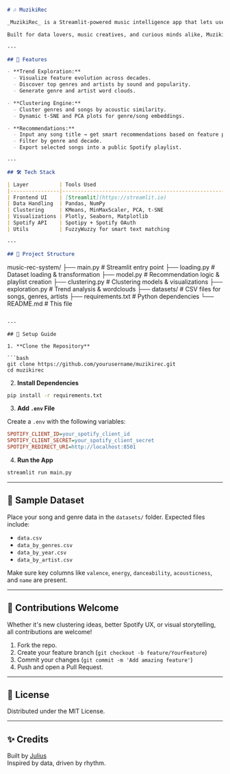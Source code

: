 ```markdown
# 🎶 MuzikiRec

_MuzikiRec_ is a Streamlit-powered music intelligence app that lets users explore sonic trends, visualize genre clusters, and generate personalized playlists using audio features and Spotify integration.

Built for data lovers, music creatives, and curious minds alike, MuzikiRec transforms raw music datasets into interactive insights and real-time playlist creation.

---

## 🚀 Features

- **Trend Exploration:** 
  - Visualize feature evolution across decades.
  - Discover top genres and artists by sound and popularity.
  - Generate genre and artist word clouds.

- **Clustering Engine:**
  - Cluster genres and songs by acoustic similarity.
  - Dynamic t-SNE and PCA plots for genre/song embeddings.

- **Recommendations:**
  - Input any song title → get smart recommendations based on feature proximity.
  - Filter by genre and decade.
  - Export selected songs into a public Spotify playlist.

---

## 🛠 Tech Stack

| Layer          | Tools Used                                               |
|----------------|----------------------------------------------------------|
| Frontend UI    | [Streamlit](https://streamlit.io)                        |
| Data Handling  | Pandas, NumPy                                            |
| Clustering     | KMeans, MinMaxScaler, PCA, t-SNE                         |
| Visualizations | Plotly, Seaborn, Matplotlib                              |
| Spotify API    | Spotipy + Spotify OAuth                                  |
| Utils          | FuzzyWuzzy for smart text matching                       |

---

## 📁 Project Structure

```
music-rec-system/
├── main.py                  # Streamlit entry point
├── loading.py              # Dataset loading & transformation
├── model.py                # Recommendation logic & playlist creation
├── clustering.py           # Clustering models & visualizations
├── exploration.py          # Trend analysis & wordclouds
├── datasets/               # CSV files for songs, genres, artists
├── requirements.txt        # Python dependencies
└── README.md               # This file
```

---

## 🔧 Setup Guide

1. **Clone the Repository**

```bash
git clone https://github.com/yourusername/muzikirec.git
cd muzikirec
```

2. **Install Dependencies**

```bash
pip install -r requirements.txt
```

3. **Add `.env` File**

Create a `.env` with the following variables:

```ini
SPOTIFY_CLIENT_ID=your_spotify_client_id
SPOTIFY_CLIENT_SECRET=your_spotify_client_secret
SPOTIFY_REDIRECT_URI=http://localhost:8501
```

4. **Run the App**

```bash
streamlit run main.py
```

---

## 🎤 Sample Dataset

Place your song and genre data in the `datasets/` folder. Expected files include:

- `data.csv`
- `data_by_genres.csv`
- `data_by_year.csv`
- `data_by_artist.csv`

Make sure key columns like `valence`, `energy`, `danceability`, `acousticness`, and `name` are present.

---

## 🙌 Contributions Welcome

Whether it's new clustering ideas, better Spotify UX, or visual storytelling, all contributions are welcome!

1. Fork the repo.
2. Create your feature branch (`git checkout -b feature/YourFeature`)
3. Commit your changes (`git commit -m 'Add amazing feature'`)
4. Push and open a Pull Request.

---

## 📜 License

Distributed under the MIT License.

---

## ✨ Credits

Built by [Julius](https://www.linkedin.com/in/julius-okello-3889b2270/)  
Inspired by data, driven by rhythm.
```
